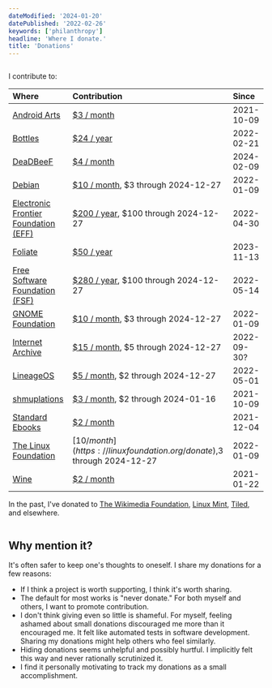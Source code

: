 ```yaml
---
dateModified: '2024-01-20'
datePublished: '2022-02-26'
keywords: ['philanthropy']
headline: 'Where I donate.'
title: 'Donations'
---
```


<div style='column-span: all;'>

I contribute to:

| Where                                                   | Contribution                                                          | Since      |
| :------------------------------------------------------ | :-------------------------------------------------------------------- | :--------- |
| [Android Arts](https://androidarts.com)                 | [$3 / month](https://patreon.com/androidarts)                         | 2021-10-09 |
| [Bottles](https://usebottles.com)                       | [$24 / year](https://usebottles.com/funding)                          | 2022-02-21 |
| [DeaDBeeF](https://deadbeef.sourceforge.io)             | [$4 / month](https://deadbeef.sourceforge.io/support.html)            | 2024-02-09 |
| [Debian](https://debian.org)                            | [$10 / month](https://debian.org/donations#spi), $3 through 2024-12-27                        | 2022-01-09 |
| [Electronic Frontier Foundation (EFF)](https://eff.org) | [$200 / year](https://supporters.eff.org/donate/join-eff-m--h), $100 through 2024-12-27        | 2022-04-30 |
| [Foliate](https://johnfactotum.github.io/foliate/)      | [$50 / year](https://www.buymeacoffee.com/johnfactotum)               | 2023-11-13 |
| [Free Software Foundation (FSF)](https://fsf.org)       | [$280 / year](https://my.fsf.org/donate), $100 through 2024-12-27                             | 2022-05-14 |
| [GNOME Foundation](https://gnome.org)                   | [$10 / month](https://gnome.org/donate), $3 through 2024-12-27                                | 2022-01-09 |
| [Internet Archive](https://archive.org)                 | [$15 / month](https://archive.org/donate), $5 through 2024-12-27                        | 2022-09-30? |
| [LineageOS](https://lineageos.org)                      | [$5 / month](https://patreon.com/LineageOS), $2 through 2024-12-27                           | 2022-05-01 |
| [shmuplations](https://shmuplations.com)                | [$3 / month](https://patreon.com/shmuplations), $2 through 2024-01-16 | 2021-10-09 |
| [Standard Ebooks](https://standardebooks.org)           | [$2 / month](https://fundraising.fracturedatlas.org/standard-ebooks)  | 2021-12-04 |
| [The Linux Foundation](https://linuxfoundation.org)     | [$10 / month](https://linuxfoundation.org/donate),$3 through 2024-12-27                      | 2022-01-09 |
| [Wine](https://winehq.org)                              | [$2 / month](https://winehq.org/donate)                               | 2021-01-22 |

In the past, I've donated to
[The Wikimedia Foundation](https://wikimediafoundation.org),
[Linux Mint](https://linuxmint.com), [Tiled](https://mapeditor.org), and
elsewhere.

</div>

## Why mention it?

It's often safer to keep one's thoughts to oneself. I share my donations for a
few reasons:

- If I think a project is worth supporting, I think it's worth sharing.
- The default for most works is "never donate." For both myself and others, I
  want to promote contribution.
- I don't think giving even so little is shameful. For myself, feeling ashamed
  about small donations discouraged me more than it encouraged me. It felt like
  automated tests in software development. Sharing my donations might help
  others who feel similarly.
- Hiding donations seems unhelpful and possibly hurtful. I implicitly felt this
  way and never rationally scrutinized it.
- I find it personally motivating to track my donations as a small
  accomplishment.
